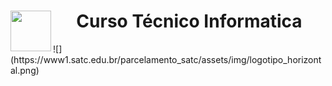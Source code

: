 <h1 align = "center"><img src ="https://www1.satc.edu.br/parcelamento_satc/assets/img/logotipo_horizontal.png" widht= 70 height= 65 align="left">Curso Técnico Informatica</h1>
![](https://www1.satc.edu.br/parcelamento_satc/assets/img/logotipo_horizontal.png)